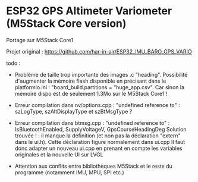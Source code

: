 # ESP32 GPS Altimeter Variometer (M5Stack Core version)

Portage sur M5Stack Core1

Projet original : https://github.com/har-in-air/ESP32_IMU_BARO_GPS_VARIO



todo :

- Problème de taille trop importante des images .c "heading". Possibilité d'augmenter la mémoire flash disponible en précisant dans le platformio.ini : "board_build.partitions = "huge_app.csv". Car sinon la mémoire dispo est de seulement 1.3Mo sur le M5Stack Core1 !


- Erreur compilation dans nv/options.cpp : "undefined reference to" : szLogType, szAltDisplayType et szBtMsgType ? 
- Erreur compilation dans btmsg.cpp : "undefined reference to" : IsBluetoothEnabled, SupplyVoltageV, GpsCourseHeadingDeg
Solution trouvée ! : il manque la définition (et non pas la déclaration "extern" dans le ui.h). Cette déclaration figure normalement dans ui.cpp
Il faut donc adapter un nouveau ui.cpp en prenant en compte les variables originales et la nouvelle UI sur LVGL

- Attention aux conflits entre bibliothèques M5Stack et le reste du programme (notamment IMU, MPU, SPI etc.)


 

